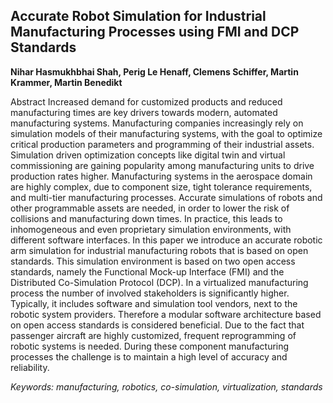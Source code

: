 ## Accurate Robot Simulation for Industrial Manufacturing Processes using FMI and DCP Standards

**Nihar Hasmukhbhai Shah, Perig Le Henaff, Clemens Schiffer, Martin Krammer, Martin Benedikt**

Abstract
Increased demand for customized products and reduced
manufacturing times are key drivers towards modern, automated
manufacturing systems. Manufacturing companies
increasingly rely on simulation models of their manufacturing
systems, with the goal to optimize critical production
parameters and programming of their industrial
assets. Simulation driven optimization concepts like digital
twin and virtual commissioning are gaining popularity
among manufacturing units to drive production rates
higher. Manufacturing systems in the aerospace domain
are highly complex, due to component size, tight tolerance
requirements, and multi-tier manufacturing processes.
Accurate simulations of robots and other programmable
assets are needed, in order to lower the risk of
collisions and manufacturing down times. In practice, this
leads to inhomogeneous and even proprietary simulation
environments, with different software interfaces. In this
paper we introduce an accurate robotic arm simulation for
industrial manufacturing robots that is based on open standards.
This simulation environment is based on two open
access standards, namely the Functional Mock-up Interface
(FMI) and the Distributed Co-Simulation Protocol
(DCP). In a virtualized manufacturing process the number
of involved stakeholders is significantly higher. Typically,
it includes software and simulation tool vendors, next to
the robotic system providers. Therefore a modular software
architecture based on open access standards is considered
beneficial. Due to the fact that passenger aircraft
are highly customized, frequent reprogramming of robotic
systems is needed. During these component manufacturing
processes the challenge is to maintain a high level of
accuracy and reliability.

*Keywords: manufacturing, robotics, co-simulation, virtualization, standards*
